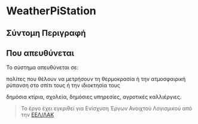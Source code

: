 # WeatherPiStation
## Σύντομη Περιγραφή



## Που απευθύνεται

Το σύστημα απευθύνεται σε:

πολίτες που θέλουν να μετρήσουν τη θερμοκρασία ή την ατμοσφαιρική ρύπανση στο σπίτι τους ή την ιδιοκτησία τους

δημόσια κτίρια, σχολεία, δημόσιες υπηρεσίες, αγροτικές καλλιέργιες.

> Το έργο έχει εγκριθεί για Ενίσχυση Έργων Ανοιχτού Λογισμικού από την [ΕΕΛ/ΛΑΚ](https://ellak.gr/)
